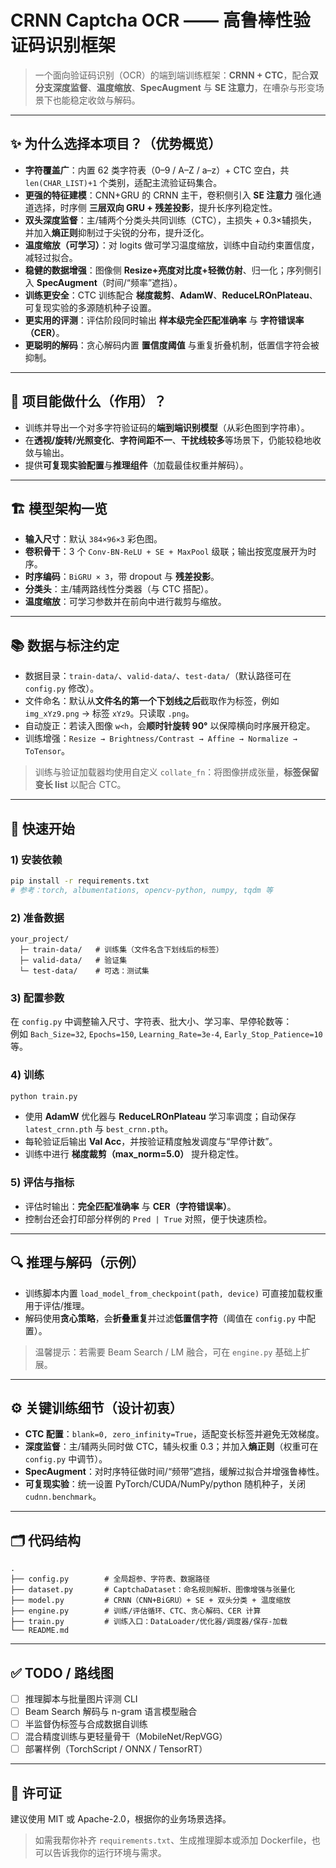 # CRNN Captcha OCR —— 高鲁棒性验证码识别框架

> 一个面向验证码识别（OCR）的端到端训练框架：**CRNN + CTC**，配合**双分支深度监督**、**温度缩放**、**SpecAugment** 与 **SE 注意力**，在嘈杂与形变场景下也能稳定收敛与解码。

---

## ✨ 为什么选择本项目？（优势概览）

- **字符覆盖广**：内置 62 类字符表（0–9 / A–Z / a–z）+ CTC 空白，共 `len(CHAR_LIST)+1` 个类别，适配主流验证码集合。 
- **更强的特征建模**：CNN+GRU 的 CRNN 主干，卷积侧引入 **SE 注意力** 强化通道选择，时序侧 **三层双向 GRU + 残差投影**，提升长序列稳定性。
- **双头深度监督**：主/辅两个分类头共同训练（CTC），主损失 + 0.3×辅损失，并加入**熵正则**抑制过于尖锐的分布，提升泛化。
- **温度缩放（可学习）**：对 logits 做可学习温度缩放，训练中自动约束置信度，减轻过拟合。
- **稳健的数据增强**：图像侧 **Resize+亮度对比度+轻微仿射**、归一化；序列侧引入 **SpecAugment**（时间/“频率”遮挡）。
- **训练更安全**：CTC 训练配合 **梯度裁剪**、**AdamW**、**ReduceLROnPlateau**、可复现实验的多源随机种子设置。
- **更实用的评测**：评估阶段同时输出 **样本级完全匹配准确率** 与 **字符错误率（CER）**。
- **更聪明的解码**：贪心解码内置 **置信度阈值** 与重复折叠机制，低置信字符会被抑制。

---

## 🧩 项目能做什么（作用）？

- 训练并导出一个对多字符验证码的**端到端识别模型**（从彩色图到字符串）。  
- 在**透视/旋转/光照变化**、**字符间距不一**、**干扰线较多**等场景下，仍能较稳地收敛与输出。  
- 提供**可复现实验配置**与**推理组件**（加载最佳权重并解码）。

---

## 🏗️ 模型架构一览

- **输入尺寸**：默认 `384×96×3` 彩色图。
- **卷积骨干**：3 个 `Conv-BN-ReLU + SE + MaxPool` 级联；输出按宽度展开为时序。 
- **时序编码**：`BiGRU × 3`，带 dropout 与 **残差投影**。 
- **分类头**：主/辅两路线性分类器（与 CTC 搭配）。
- **温度缩放**：可学习参数并在前向中进行裁剪与缩放。

---

## 📚 数据与标注约定

- 数据目录：`train-data/`、`valid-data/`、`test-data/`（默认路径可在 `config.py` 修改）。 
- 文件命名：默认从**文件名的第一个下划线之后**截取作为标签，例如 `img_xYz9.png` → 标签 `xYz9`。只读取 `.png`。
- 自动旋正：若读入图像 `w<h`，会**顺时针旋转 90°** 以保障横向时序展开稳定。
- 训练增强：`Resize → Brightness/Contrast → Affine → Normalize → ToTensor`。

> 训练与验证加载器均使用自定义 `collate_fn`：将图像拼成张量，**标签保留变长 list** 以配合 CTC。

---

## 🚀 快速开始

### 1) 安装依赖
```bash
pip install -r requirements.txt
# 参考：torch, albumentations, opencv-python, numpy, tqdm 等
```

### 2) 准备数据
```
your_project/
  ├─ train-data/   # 训练集（文件名含下划线后的标签）
  ├─ valid-data/   # 验证集
  └─ test-data/    # 可选：测试集
```

### 3) 配置参数
在 `config.py` 中调整输入尺寸、字符表、批大小、学习率、早停轮数等：  
例如 `Bach_Size=32`, `Epochs=150`, `Learning_Rate=3e-4`, `Early_Stop_Patience=10` 等。

### 4) 训练
```bash
python train.py
```
- 使用 **AdamW** 优化器与 **ReduceLROnPlateau** 学习率调度；自动保存 `latest_crnn.pth` 与 `best_crnn.pth`。
- 每轮验证后输出 **Val Acc**，并按验证精度触发调度与“早停计数”。
- 训练中进行 **梯度裁剪（max_norm=5.0）** 提升稳定性。

### 5) 评估与指标
- 评估时输出：**完全匹配准确率** 与 **CER（字符错误率）**。
- 控制台还会打印部分样例的 `Pred | True` 对照，便于快速质检。

---

## 🔍 推理与解码（示例）

- 训练脚本内置 `load_model_from_checkpoint(path, device)` 可直接加载权重用于评估/推理。
- 解码使用**贪心策略**，会**折叠重复**并过滤**低置信字符**（阈值在 `config.py` 中配置）。

> 温馨提示：若需要 Beam Search / LM 融合，可在 `engine.py` 基础上扩展。

---

## ⚙️ 关键训练细节（设计初衷）

- **CTC 配置**：`blank=0, zero_infinity=True`，适配变长标签并避免无效梯度。
- **深度监督**：主/辅两头同时做 CTC，辅头权重 0.3；并加入**熵正则**（权重可在 `config.py` 中调节）。
- **SpecAugment**：对时序特征做时间/“频带”遮挡，缓解过拟合并增强鲁棒性。
- **可复现实验**：统一设置 PyTorch/CUDA/NumPy/python 随机种子，关闭 `cudnn.benchmark`。

---

## 🗂️ 代码结构
```
.
├── config.py        # 全局超参、字符表、数据路径
├── dataset.py       # CaptchaDataset：命名规则解析、图像增强与张量化
├── model.py         # CRNN（CNN+BiGRU）+ SE + 双头分类 + 温度缩放
├── engine.py        # 训练/评估循环、CTC、贪心解码、CER 计算
├── train.py         # 训练入口：DataLoader/优化器/调度器/保存-加载
└── README.md
```

---

## ✅ TODO / 路线图
- [ ] 推理脚本与批量图片评测 CLI
- [ ] Beam Search 解码与 n-gram 语言模型融合
- [ ] 半监督伪标签与合成数据自训练
- [ ] 混合精度训练与更轻量骨干（MobileNet/RepVGG）
- [ ] 部署样例（TorchScript / ONNX / TensorRT）

---

## 📄 许可证
建议使用 MIT 或 Apache-2.0，根据你的业务场景选择。

> 如需我帮你补齐 `requirements.txt`、生成推理脚本或添加 Dockerfile，也可以告诉我你的运行环境与需求。
